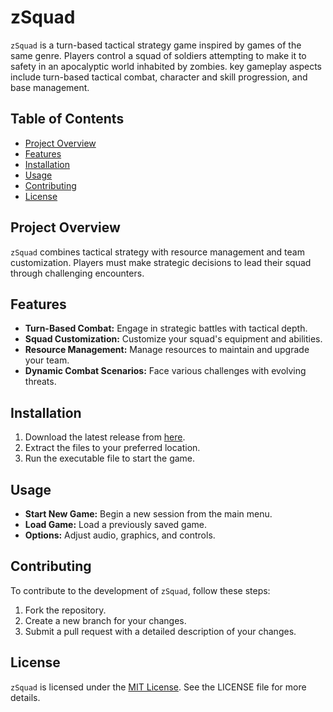# zSquad

`zSquad` is a turn-based tactical strategy game inspired by games of the same genre. Players control a squad
of soldiers attempting to make it to safety in an apocalyptic world inhabited by zombies. key gameplay aspects include turn-based tactical combat, character and skill progression, and base management.

## Table of Contents

-   [Project Overview](#project-overview)
-   [Features](#features)
-   [Installation](#installation)
-   [Usage](#usage)
-   [Contributing](#contributing)
-   [License](#license)

## Project Overview

`zSquad` combines tactical strategy with resource management and team customization. Players must
make strategic decisions to lead their squad through challenging encounters.

## Features

-   **Turn-Based Combat:** Engage in strategic battles with tactical depth.
-   **Squad Customization:** Customize your squad's equipment and abilities.
-   **Resource Management:** Manage resources to maintain and upgrade your team.
-   **Dynamic Combat Scenarios:** Face various challenges with evolving threats.

## Installation

1. Download the latest release from [here](#).
2. Extract the files to your preferred location.
3. Run the executable file to start the game.

## Usage

-   **Start New Game:** Begin a new session from the main menu.
-   **Load Game:** Load a previously saved game.
-   **Options:** Adjust audio, graphics, and controls.

## Contributing

To contribute to the development of `zSquad`, follow these steps:

1. Fork the repository.
2. Create a new branch for your changes.
3. Submit a pull request with a detailed description of your changes.

## License

`zSquad` is licensed under the [MIT License](#). See the LICENSE file for more details.
